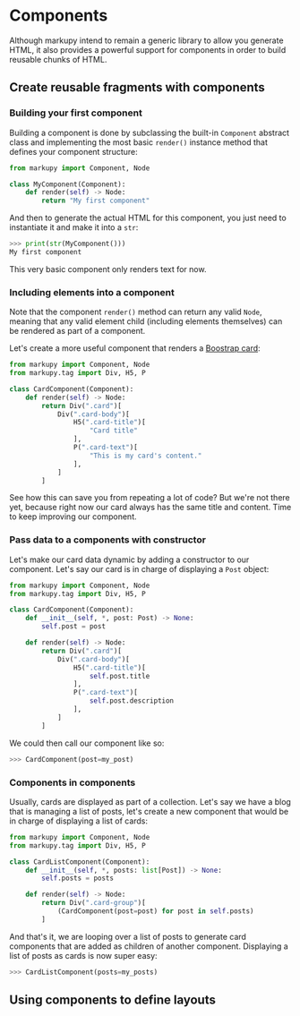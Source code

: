 # Components

Although markupy intend to remain a generic library to allow you generate HTML, it also provides a powerful support for components in order to build reusable chunks of HTML.

## Create reusable fragments with components

### Building your first component

Building a component is done by subclassing the built-in `Component` abstract class and implementing the most basic `render()` instance method that defines your component structure:

```python
from markupy import Component, Node

class MyComponent(Component):
    def render(self) -> Node:
        return "My first component"
```

And then to generate the actual HTML for this component, you just need to instantiate it and make it into a `str`:

```python
>>> print(str(MyComponent()))
My first component
```

This very basic component only renders text for now. 

### Including elements into a component

Note that the component `render()` method can return any valid `Node`, meaning that any valid element child (including elements themselves) can be rendered as part of a component.

Let's create a more useful component that renders a [Boostrap card](https://getbootstrap.com/docs/5.3/components/card/):

```python
from markupy import Component, Node
from markupy.tag import Div, H5, P

class CardComponent(Component):
    def render(self) -> Node:
        return Div(".card")[
            Div(".card-body")[
                H5(".card-title")[
                    "Card title"
                ],
                P(".card-text")[
                    "This is my card's content."
                ],
            ]
        ]
```

See how this can save you from repeating a lot of code?
But we're not there yet, because right now our card always has the same title and content.
Time to keep improving our component.

### Pass data to a components with constructor

Let's make our card data dynamic by adding a constructor to our component. Let's say our card is in charge of displaying a `Post` object:

```python
from markupy import Component, Node
from markupy.tag import Div, H5, P

class CardComponent(Component):
    def __init__(self, *, post: Post) -> None:
        self.post = post

    def render(self) -> Node:
        return Div(".card")[
            Div(".card-body")[
                H5(".card-title")[
                    self.post.title
                ],
                P(".card-text")[
                    self.post.description
                ],
            ]
        ]
```

We could then call our component like so:

```python
>>> CardComponent(post=my_post)
```

### Components in components

Usually, cards are displayed as part of a collection. Let's say we have a blog that is managing a list of posts, let's create a new component that would be in charge of displaying a list of cards:

```python
from markupy import Component, Node
from markupy.tag import Div, H5, P

class CardListComponent(Component):
    def __init__(self, *, posts: list[Post]) -> None:
        self.posts = posts

    def render(self) -> Node:
        return Div(".card-group")[
            (CardComponent(post=post) for post in self.posts)
        ]
```

And that's it, we are looping over a list of posts to generate card components that are added as children of another component. Displaying a list of posts as cards is now super easy:

```python
>>> CardListComponent(posts=my_posts)
```

## Using components to define layouts

